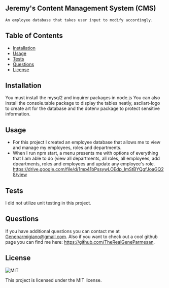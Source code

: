 ## Jeremy's Content Management System (CMS)
    
    An employee database that takes user input to modify accordingly. 

## Table of Contents

- [Installation](#installation)
- [Usage](#usage)
- [Tests](#tests)
- [Questions](#questions)
- [License](#license)

## Installation

You must install the mysql2 and inquirer packages in node.js 
You can also install the console.table package to display the tables neatly, asciiart-logo to create art for the database and the dotenv package to protect sensitive information.

## Usage

- For this project I created an employee database that allows me to view and manage my employees, roles and departments.
- When I run npm start, a menu presents me with options of everything that I am able to do (view all departments, all roles, all employees, add dpeartments, roles and employees and update any employee's role.
https://drive.google.com/file/d/1mp41bPssywLOEdp_ImStBYQgfJoaGQ28/view

## Tests

I did not utilize unit testing in this project. 

## Questions

If you have additional questions you can contact me at Geneparmigiano@gmail.com. Also if you want to check out a cool github page you can find me here: https://github.com/TheRealGeneParmesan.

## License

![MIT](https://img.shields.io/badge/license-MIT-brightgreen)

This project is licensed under the MIT license.
